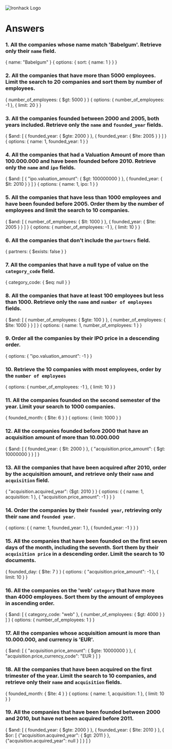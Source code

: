 ![Ironhack Logo](https://i.imgur.com/1QgrNNw.png)

# Answers

### 1. All the companies whose name match 'Babelgum'. Retrieve only their `name` field.

{ name: "Babelgum" }
{ options: { sort: { name: 1 } } }

### 2. All the companies that have more than 5000 employees. Limit the search to 20 companies and sort them by **number of employees**.

{ number_of_employees: { $gt: 5000 } }
{ options: { number_of_employees: -1 }, { limit: 20 } }

### 3. All the companies founded between 2000 and 2005, both years included. Retrieve only the `name` and `founded_year` fields.

{ $and: [ { founded_year: { $gte: 2000 } }, { founded_year: { $lte: 2005 } } ] }
{ options: { name: 1, founded_year: 1 } }

### 4. All the companies that had a Valuation Amount of more than 100.000.000 and have been founded before 2010. Retrieve only the `name` and `ipo` fields.

{ $and: [ { "ipo.valuation_amount": { $gt: 100000000 } }, { founded_year: { $lt: 2010 } } ] }
{ options: { name: 1, ipo: 1 } }

### 5. All the companies that have less than 1000 employees and have been founded before 2005. Order them by the number of employees and limit the search to 10 companies.

{ $and: [ { number_of_employees: { $lt: 1000 } }, { founded_year: { $lte: 2005 } } ] }
{ options: { number_of_employees: -1 }, { limit: 10 } }

### 6. All the companies that don't include the `partners` field.

{ partners: { $exists: false } }

### 7. All the companies that have a null type of value on the `category_code` field.

{ category_code: { $eq: null } }

### 8. All the companies that have at least 100 employees but less than 1000. Retrieve only the `name` and `number of employees` fields.

{ $and: [ { number_of_employees: { $gte: 100 } }, { number_of_employees: { $lte: 1000 } } ] }
{ options: { name: 1, number_of_employees: 1 } }

### 9. Order all the companies by their IPO price in a descending order.

{ options: { "ipo.valuation_amount": -1 } }

### 10. Retrieve the 10 companies with most employees, order by the `number of employees`

{ options: { number_of_employees: -1 }, { limit: 10 } }

### 11. All the companies founded on the second semester of the year. Limit your search to 1000 companies.

{ founded_month: { $lte: 6 } }
{ options: { limit: 1000 } }

### 12. All the companies founded before 2000 that have an acquisition amount of more than 10.000.000

{ $and: [ { founded_year: { $lt: 2000 } }, { "acquisition.price_amount": { $gt: 10000000 } } ] }

### 13. All the companies that have been acquired after 2010, order by the acquisition amount, and retrieve only their `name` and `acquisition` field.

{ "acquisition.acquired_year": {$gt: 2010 } }
{ options: { { name: 1, acquisition: 1 }, { "acquisition.price_amount": -1 } } }

### 14. Order the companies by their `founded year`, retrieving only their `name` and `founded year`.

{ options: { { name: 1, founded_year: 1 }, { founded_year: -1 } } }

### 15. All the companies that have been founded on the first seven days of the month, including the seventh. Sort them by their `acquisition price` in a descending order. Limit the search to 10 documents.

{ founded_day: { $lte: 7 } }
{ options: { "acquisition.price_amount": -1 }, { limit: 10 } }

### 16. All the companies on the 'web' `category` that have more than 4000 employees. Sort them by the amount of employees in ascending order.

{ $and: [ { category_code: "web" }, { number_of_employees: { $gt: 4000 } } ] }
{ options: { number_of_employees: 1 } }

### 17. All the companies whose acquisition amount is more than 10.000.000, and currency is 'EUR'.

{ $and: [ { "acquisition.price_amount": { $gte: 10000000 } }, { "acquisition.price_currency_code": "EUR } ] }

### 18. All the companies that have been acquired on the first trimester of the year. Limit the search to 10 companies, and retrieve only their `name` and `acquisition` fields.

{ founded_month: { $lte: 4 } }
{ options: { name: 1, acquisition: 1 }, { limit: 10 } }

### 19. All the companies that have been founded between 2000 and 2010, but have not been acquired before 2011.

{ $and: [ { founded_year: { $gte: 2000 } }, { founded_year: { $lte: 2010 } }, { $or: [ {"acquisition.acquired_year": { $gt: 2011 } }, {"acquisition.acquired_year": null } ] } ] }
